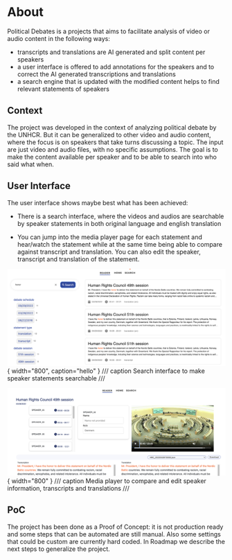 # About

Political Debates is a projects that aims to facilitate analysis of video or audio content in the following ways:

- transcripts and translations are AI generated and split content per speakers
- a user interface is offered to add annotations for the speakers and to correct the AI generated transcriptions and translations
- a search engine that is updated with the modified content helps to find relevant statements of speakers

## Context

The project was developed in the context of analyzing political debate by the UNHCR.
But it can be generalized to other video and audio content, where the focus is on speakers that take turns discussing a topic.
The input are just video and audio files, with no specific assumptions. The goal is to make the content available per speaker
and to be able to search into who said what when.

## User Interface

The user interface shows maybe best what has been achieved:

- There is a search interface, where the videos and audios are searchable by speaker statements in both original language and english translation

- You can jump into the media player page for each statement and hear/watch the statement while at the same time being able to compare against transcript and translation. You can also edit the speaker, transcript and translation of the statement.

![Search interface](static/content/search-interface.png){ width="800", caption="hello" }
/// caption
Search interface to make speaker statements searchable
///

![Search interface](static/content/mediaplayer-interface.png){ width="800" }
/// caption
Media player to compare and edit speaker information, transcripts and translations
///

## PoC

The project has been done as a Proof of Concept: it is not production ready and some steps that can be automated are still manual. Also some settings that could be custom are currently hard coded. In Roadmap we describe the next steps to generalize the project.
